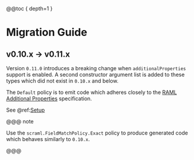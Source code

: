 @@toc { depth=1 }

# Migration Guide

## v0.10.x -> v0.11.x

Version `0.11.0` introduces a breaking change when `additionalProperties` support is enabled.  A second constructor argument list is added to these types which did not exist in `0.10.x` and below.

The `Default` policy is to emit code which adheres closely to the [RAML Additional Properties](https://github.com/raml-org/raml-spec/blob/master/versions/raml-10/raml-10.md/#additional-properties) specification.

See @ref:[Setup](setup.md)

@@@ note

Use the `scraml.FieldMatchPolicy.Exact` policy to produce generated code which behaves similarly to `0.10.x`.

@@@

